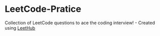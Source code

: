 # LeetCode-Pratice
Collection of LeetCode questions to ace the coding interview! - Created using [LeetHub](https://github.com/QasimWani/LeetHub)
